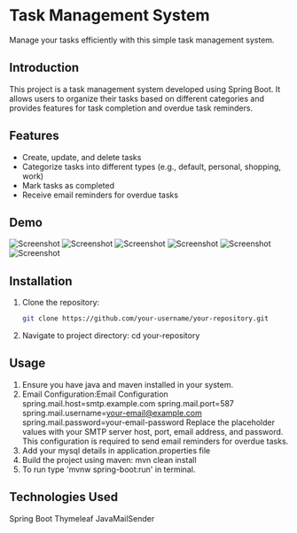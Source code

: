 # Task Management System

Manage your tasks efficiently with this simple task management system.

## Introduction

This project is a task management system developed using Spring Boot. It allows users to organize their tasks based on different categories and provides features for task completion and overdue task reminders.

## Features

- Create, update, and delete tasks
- Categorize tasks into different types (e.g., default, personal, shopping, work)
- Mark tasks as completed
- Receive email reminders for overdue tasks
  

## Demo

![Screenshot](https://ibb.co/YLyfKn1)
![Screenshot](https://ibb.co/6XFRfS1)
![Screenshot](https://ibb.co/rc2ZCtZ)
![Screenshot](https://ibb.co/4JL0vhK)
![Screenshot](https://ibb.co/y4GQLqV)
![Screenshot](https://ibb.co/9q3DFdz)


## Installation

1. Clone the repository:

   ```bash
   git clone https://github.com/your-username/your-repository.git
2. Navigate to project directory:
   cd your-repository

## Usage
1. Ensure you have java and maven installed in your system.
2. Email Configuration:Email Configuration
  spring.mail.host=smtp.example.com
  spring.mail.port=587
  spring.mail.username=your-email@example.com
  spring.mail.password=your-email-password
  Replace the placeholder values with your SMTP server host, port, email address, and password. This configuration is required to send email reminders for overdue tasks.
3. Add your mysql details in application.properties file
4.  Build the project using maven:
   mvn clean install
5. To run type 'mvnw spring-boot:run' in terminal.

## Technologies Used
Spring Boot
Thymeleaf
JavaMailSender
